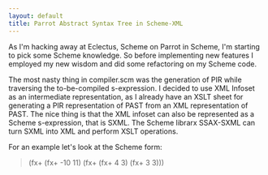 ```yaml
---
layout: default
title: Parrot Abstract Syntax Tree in Scheme-XML
---
```


<p>
As I'm hacking away at Eclectus, Scheme on Parrot in Scheme,
I'm starting to pick some Scheme knowledge.
So before implementing new features I employed my new wisdom
and did some refactoring on my Scheme code.
</p><p>
The most nasty thing in compiler.scm was the generation of PIR
while traversing the to-be-compiled s-expression.
I decided to use XML Infoset as an intermediate representation,
as I already have an XSLT sheet for generating a PIR representation of PAST
from an XML representation of PAST. The nice thing is that
the XML infoset can also be represented as a Scheme s-expression, that is SXML.
The Scheme librarx SSAX-SXML can turn SXML into XML and perform XSLT operations.
</p><p>

For an example let's look at the Scheme form:</p><blockquote><div><p>   (fx+ (fx+ -10 11) (fx+ (fx+ 4 3) (fx+ 3 3)))</p>
